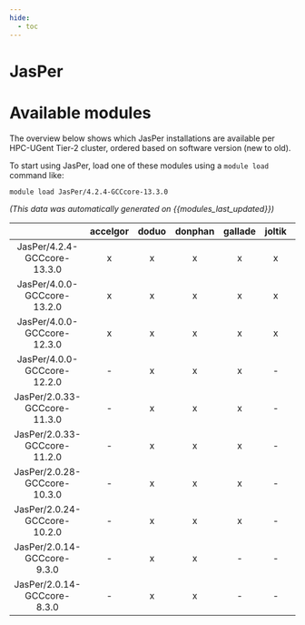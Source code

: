 ```yaml
---
hide:
  - toc
---
```


JasPer
======

# Available modules


The overview below shows which JasPer installations are available per HPC-UGent Tier-2 cluster, ordered based on software version (new to old).

To start using JasPer, load one of these modules using a `module load` command like:

```shell
module load JasPer/4.2.4-GCCcore-13.3.0
```

*(This data was automatically generated on {{modules_last_updated}})*  

| |accelgor|doduo|donphan|gallade|joltik|shinx|
| :---: | :---: | :---: | :---: | :---: | :---: | :---: |
|JasPer/4.2.4-GCCcore-13.3.0|x|x|x|x|x|x|
|JasPer/4.0.0-GCCcore-13.2.0|x|x|x|x|x|x|
|JasPer/4.0.0-GCCcore-12.3.0|x|x|x|x|x|x|
|JasPer/4.0.0-GCCcore-12.2.0|-|x|x|x|-|-|
|JasPer/2.0.33-GCCcore-11.3.0|-|x|x|x|-|x|
|JasPer/2.0.33-GCCcore-11.2.0|-|x|x|x|-|-|
|JasPer/2.0.28-GCCcore-10.3.0|-|x|x|x|-|-|
|JasPer/2.0.24-GCCcore-10.2.0|-|x|x|x|-|-|
|JasPer/2.0.14-GCCcore-9.3.0|-|x|x|-|-|-|
|JasPer/2.0.14-GCCcore-8.3.0|-|x|x|-|-|-|
